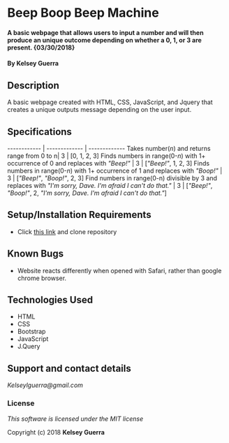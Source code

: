 # Beep Boop Beep Machine

#### A basic webpage that allows users to input a number and will then produce an unique outcome depending on whether a 0, 1, or 3 are present. {03/30/2018}

#### By Kelsey Guerra

## Description

A basic webpage created with HTML, CSS, JavaScript, and Jquery that creates a unique outputs message depending on the user input.

## Specifications

------------ | ------------- | -------------
Takes number(_n_) and returns range from 0 to n| 3 | [0, 1, 2, 3]
Finds numbers in range(0-_n_) with 1+ occurrence of 0 and replaces with _"Beep!"_ | 3 | [_"Beep!"_, 1, 2, 3]
Finds numbers in range(0-_n_) with 1+ occurrence of 1 and replaces with _"Boop!"_ | 3 | [_"Beep!"_, _"Boop!"_, 2, 3]
Find numbers in range(0-n) divisible by 3 and replaces with _"I'm sorry, Dave. I'm afraid I can't do that."_ | 3 | [_"Beep!"_, _"Boop!"_, 2, _"I'm sorry, Dave. I'm afraid I can't do that."_]

## Setup/Installation Requirements
* Click
<a href="https://github.com/kelseyguerra/beepboop.git">this link</a> and clone repository

## Known Bugs
* Website reacts differently when opened with Safari, rather than google chrome browser.

## Technologies Used
* HTML
* CSS
* Bootstrap
* JavaScript
* J.Query

## Support and contact details

_Kelseylguerra@gmail.com_

### License

*This software is licensed under the MIT license*

Copyright (c) 2018 **Kelsey Guerra**

